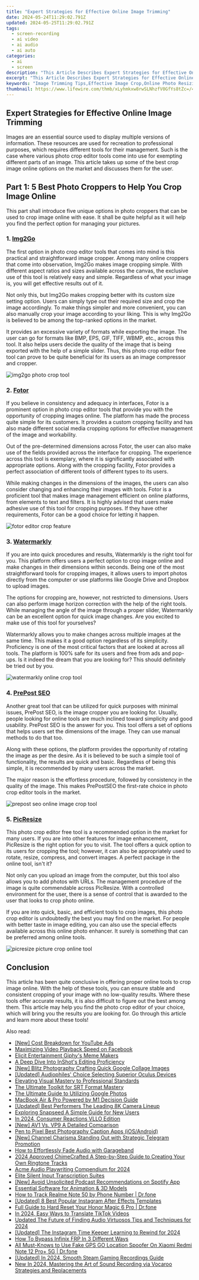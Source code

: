 ```yaml
---
title: "Expert Strategies for Effective Online Image Trimming"
date: 2024-05-24T11:29:02.791Z
updated: 2024-05-25T11:29:02.791Z
tags: 
  - screen-recording
  - ai video
  - ai audio
  - ai auto
categories: 
  - ai
  - screen
description: "This Article Describes Expert Strategies for Effective Online Image Trimming"
excerpt: "This Article Describes Expert Strategies for Effective Online Image Trimming"
keywords: "Image Trimming Tips,Effective Image Crop,Online Photo Resizing,Digital Image Editing,Best Image Trim Practices,Image Optimization Online,Quick Image Cropping Guide"
thumbnail: https://www.lifewire.com/thmb/xLyhmkxw8rwSLNhzfV0GfYs8tZc=/400x300/filters:no_upscale():max_bytes(150000):strip_icc():format(webp)/how-to-watch-tiktok-without-the-app-63a4562e4c4b4bd69477425853809a35.jpg
---
```


## Expert Strategies for Effective Online Image Trimming

Images are an essential source used to display multiple versions of information. These resources are used for recreation to professional purposes, which requires different tools for their management. Such is the case where various photo crop editor tools come into use for exempting different parts of an image. This article takes up some of the best crop image online options on the market and discusses them for the user.

## Part 1: 5 Best Photo Croppers to Help You Crop Image Online

This part shall introduce five unique options in photo croppers that can be used to crop image online with ease. It shall be quite helpful as it will help you find the perfect option for managing your pictures.

### 1\. [Img2Go](https://www.img2go.com/crop-image)

The first option in photo crop editor tools that comes into mind is this practical and straightforward image cropper. Among many online croppers that come into observation, Img2Go makes image cropping simple. With different aspect ratios and sizes available across the canvas, the exclusive use of this tool is relatively easy and simple. Regardless of what your image is, you will get effective results out of it.

Not only this, but Img2Go makes cropping better with its custom size setting option. Users can simply type out their required size and crop the image accordingly. To make things simpler and more convenient, you can also manually crop your image according to your liking. This is why Img2Go is believed to be among the top-ranked options in the market.

It provides an excessive variety of formats while exporting the image. The user can go for formats like BMP, EPS, GIF, TIFF, WBMP, etc., across this tool. It also helps users decide the quality of the image that is being exported with the help of a simple slider. Thus, this photo crop editor free tool can prove to be quite beneficial for its users as an image compressor and cropper.

![img2go photo crop tool](https://images.wondershare.com/filmora/article-images/2022/crop-image-online-1.jpg)

### 2\. [Fotor](https://www.fotor.com/features/crop)

If you believe in consistency and adequacy in interfaces, Fotor is a prominent option in photo crop editor tools that provide you with the opportunity of cropping images online. The platform has made the process quite simple for its customers. It provides a custom cropping facility and has also made different social media cropping options for effective management of the image and workability.

Out of the pre-determined dimensions across Fotor, the user can also make use of the fields provided across the interface for cropping. The experience across this tool is exemplary, where it is significantly associated with appropriate options. Along with the cropping facility, Fotor provides a perfect association of different tools of different types to its users.

While making changes in the dimensions of the images, the users can also consider changing and enhancing their images with tools. Fotor is a proficient tool that makes image management efficient on online platforms, from elements to text and filters. It is highly advised that users make adhesive use of this tool for cropping purposes. If they have other requirements, Fotor can be a good choice for letting it happen.

![fotor editor crop feature](https://images.wondershare.com/filmora/article-images/2022/crop-image-online-2.jpg)

### 3\. [Watermarkly](https://watermarkly.com/crop-photo/)

If you are into quick procedures and results, Watermarkly is the right tool for you. This platform offers users a perfect option to crop image online and make changes in their dimensions within seconds. Being one of the most straightforward tools for cropping images, it allows users to import photos directly from the computer or use platforms like Google Drive and Dropbox to upload images.

The options for cropping are, however, not restricted to dimensions. Users can also perform image horizon correction with the help of the right tools. While managing the angle of the image through a proper slider, Watermarkly can be an excellent option for quick image changes. Are you excited to make use of this tool for yourselves?

Watermarkly allows you to make changes across multiple images at the same time. This makes it a good option regardless of its simplicity. Proficiency is one of the most critical factors that are looked at across all tools. The platform is 100% safe for its users and free from ads and pop-ups. Is it indeed the dream that you are looking for? This should definitely be tried out by you.

![ watermarkly online crop tool](https://images.wondershare.com/filmora/article-images/2022/crop-image-online-3.jpg)

### 4\. [PrePost SEO](https://www.prepostseo.com/crop-image-online)

Another great tool that can be utilized for quick purposes with minimal issues, PrePost SEO, is the image cropper you are looking for. Usually, people looking for online tools are much inclined toward simplicity and good usability. PrePost SEO is the answer for you. This tool offers a set of options that helps users set the dimensions of the image. They can use manual methods to do that too.

Along with these options, the platform provides the opportunity of rotating the image as per the desire. As it is believed to be such a simple tool of functionality, the results are quick and basic. Regardless of being this simple, it is recommended by many users across the market.

The major reason is the effortless procedure, followed by consistency in the quality of the image. This makes PrePostSEO the first-rate choice in photo crop editor tools in the market.

![prepost seo online image crop tool](https://images.wondershare.com/filmora/article-images/2022/crop-image-online-4.jpg)

### 5\. [PicResize](https://picresize.com/)

This photo crop editor free tool is a recommended option in the market for many users. If you are into other features for image enhancement, PicResize is the right option for you to visit. The tool offers a quick option to its users for cropping the tool; however, it can also be appropriately used to rotate, resize, compress, and convert images. A perfect package in the online tool, isn't it?

Not only can you upload an image from the computer, but this tool also allows you to add photos with URLs. The management procedure of the image is quite commendable across PicResize. With a controlled environment for the user, there is a sense of control that is awarded to the user that looks to crop photo online.

If you are into quick, basic, and efficient tools to crop images, this photo crop editor is undoubtedly the best you may find on the market. For people with better taste in image editing, you can also use the special effects available across this online photo enhancer. It surely is something that can be preferred among online tools.

![picresize picture crop online tool](https://images.wondershare.com/filmora/article-images/2022/crop-image-online-5.jpg)

## Conclusion

This article has been quite conclusive in offering proper online tools to crop image online. With the help of these tools, you can ensure stable and consistent cropping of your image with no low-quality results. Where these tools offer accurate results, it is also difficult to figure out the best among them. This article may help you find the photo crop editor of your choice, which will bring you the results you are looking for. Go through this article and learn more about these tools!

<ins class="adsbygoogle"
     style="display:block"
     data-ad-format="autorelaxed"
     data-ad-client="ca-pub-7571918770474297"
     data-ad-slot="1223367746"></ins>

<ins class="adsbygoogle"
     style="display:block"
     data-ad-format="autorelaxed"
     data-ad-client="ca-pub-7571918770474297"
     data-ad-slot="1223367746"></ins>



<ins class="adsbygoogle"
     style="display:block"
     data-ad-client="ca-pub-7571918770474297"
     data-ad-slot="8358498916"
     data-ad-format="auto"
     data-full-width-responsive="true"></ins>


<span class="atpl-alsoreadstyle">Also read:</span>
<div><ul>
<li><a href="https://extra-information.techidaily.com/new-cost-breakdown-for-youtube-ads/"><u>[New] Cost Breakdown for YouTube Ads</u></a></li>
<li><a href="https://extra-information.techidaily.com/maximizing-video-playback-speed-on-facebook/"><u>Maximizing Video Playback Speed on Facebook</u></a></li>
<li><a href="https://extra-information.techidaily.com/elicit-entertainment-giphys-meme-makers/"><u>Elicit Entertainment  Giphy's Meme Makers</u></a></li>
<li><a href="https://extra-information.techidaily.com/a-deep-dive-into-inshots-editing-proficiency/"><u>A Deep Dive Into InShot's Editing Proficiency</u></a></li>
<li><a href="https://extra-information.techidaily.com/new-blitz-photography-crafting-quick-google-collage-images/"><u>[New] Blitz Photography  Crafting Quick Google Collage Images</u></a></li>
<li><a href="https://extra-information.techidaily.com/updated-audiophiles-choice-selecting-superior-oculus-devices/"><u>[Updated] Audiophiles' Choice  Selecting Superior Oculus Devices</u></a></li>
<li><a href="https://extra-information.techidaily.com/elevating-visual-mastery-to-professional-standards/"><u>Elevating Visual Mastery to Professional Standards</u></a></li>
<li><a href="https://extra-information.techidaily.com/the-ultimate-toolkit-for-srt-format-mastery/"><u>The Ultimate Toolkit for SRT Format Mastery</u></a></li>
<li><a href="https://extra-information.techidaily.com/the-ultimate-guide-to-utilizing-google-photos/"><u>The Ultimate Guide to Utilizing Google Photos</u></a></li>
<li><a href="https://extra-information.techidaily.com/macbook-air-and-pro-powered-by-m1-decision-guide/"><u>MacBook Air & Pro Powered by M1  Decision Guide</u></a></li>
<li><a href="https://extra-information.techidaily.com/updated-best-performers-the-leading-8k-camera-lineup/"><u>[Updated] Best Performers  The Leading 8K Camera Lineup</u></a></li>
<li><a href="https://extra-information.techidaily.com/exploring-snapseed-a-simple-guide-for-new-users/"><u>Exploring Snapseed  A Simple Guide for New Users</u></a></li>
<li><a href="https://extra-information.techidaily.com/in-2024-consumer-reactions-vllo-edition/"><u>In 2024, Consumer Reactions  VLLO Edition</u></a></li>
<li><a href="https://extra-information.techidaily.com/new-av1-vs-vp9-a-detailed-comparison/"><u>[New] AV1 Vs. VP9  A Detailed Comparison</u></a></li>
<li><a href="https://extra-information.techidaily.com/pen-to-pixel-best-photography-caption-apps-iosandroid/"><u>Pen to Pixel  Best Photography Caption Apps (iOS/Android)</u></a></li>
<li><a href="https://extra-information.techidaily.com/new-channel-charisma-standing-out-with-strategic-telegram-promotion/"><u>[New] Channel Charisma  Standing Out with Strategic Telegram Promotion</u></a></li>
<li><a href="https://extra-information.techidaily.com/how-to-effortlessly-fade-audio-with-garageband/"><u>How to Effortlessly Fade Audio with Garageband</u></a></li>
<li><a href="https://extra-information.techidaily.com/2024-approved-chimecrafted-a-step-by-step-guide-to-creating-your-own-ringtone-tracks/"><u>2024 Approved  ChimeCrafted  A Step-by-Step Guide to Creating Your Own Ringtone Tracks</u></a></li>
<li><a href="https://extra-information.techidaily.com/acme-audio-playwriting-compendium-for-2024/"><u>Acme Audio Playwriting Compendium for 2024</u></a></li>
<li><a href="https://extra-information.techidaily.com/elite-silent-input-transcription-suites/"><u>Elite Silent Input Transcription Suites</u></a></li>
<li><a href="https://extra-information.techidaily.com/new-avoid-unsolicited-podcast-recommendations-on-spotify-app/"><u>[New] Avoid Unsolicited Podcast Recommendations on Spotify App</u></a></li>
<li><a href="https://extra-information.techidaily.com/essential-software-for-animation-and-3d-models/"><u>Essential Software for Animation & 3D Models</u></a></li>
<li><a href="https://android-location-track.techidaily.com/how-to-track-realme-note-50-by-phone-number-drfone-by-drfone-virtual-android/"><u>How to Track Realme Note 50 by Phone Number | Dr.fone</u></a></li>
<li><a href="https://instagram-clips.techidaily.com/updated-8-best-popular-instagram-after-effects-templates/"><u>[Updated] 8 Best Popular Instagram After Effects Templates</u></a></li>
<li><a href="https://techidaily.com/full-guide-to-hard-reset-your-honor-magic-6-pro-drfone-by-drfone-reset-android-reset-android/"><u>Full Guide to Hard Reset Your Honor Magic 6 Pro | Dr.fone</u></a></li>
<li><a href="https://ai-voice-clone.techidaily.com/in-2024-easy-ways-to-translate-tiktok-videos/"><u>In 2024, Easy Ways to Translate TikTok Videos</u></a></li>
<li><a href="https://sound-optimizing.techidaily.com/updated-the-future-of-finding-audio-virtuosos-tips-and-techniques-for-2024/"><u>Updated The Future of Finding Audio Virtuosos Tips and Techniques for 2024</u></a></li>
<li><a href="https://instagram-videos.techidaily.com/updated-the-instagram-time-keeper-learning-to-rewind-for-2024/"><u>[Updated] The Instagram Time Keeper  Learning to Rewind for 2024</u></a></li>
<li><a href="https://bypass-frp.techidaily.com/how-to-bypass-infinix-frp-in-3-different-ways-by-drfone-android/"><u>How To Bypass Infinix FRP In 3 Different Ways</u></a></li>
<li><a href="https://fake-location.techidaily.com/all-must-knows-to-use-fake-gps-go-location-spoofer-on-xiaomi-redmi-note-12-proplus-5g-drfone-by-drfone-virtual-android/"><u>All Must-Knows to Use Fake GPS GO Location Spoofer On Xiaomi Redmi Note 12 Pro+ 5G | Dr.fone</u></a></li>
<li><a href="https://screen-capture.techidaily.com/updated-in-2024-smooth-steam-gaming-recordings-guide/"><u>[Updated] In 2024, Smooth Steam Gaming Recordings Guide</u></a></li>
<li><a href="https://sound-tweaking.techidaily.com/new-in-2024-mastering-the-art-of-sound-recording-via-vocaroo-strategies-and-replacements/"><u>New In 2024, Mastering the Art of Sound Recording via Vocaroo Strategies and Replacements</u></a></li>
</ul></div>

